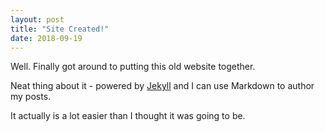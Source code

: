 ```yaml
---
layout: post
title: "Site Created!"
date: 2018-09-19
---
```


Well. Finally got around to putting this old website together.

Neat thing about it - powered by [Jekyll](http://jekyllrb.com) 
and I can use Markdown to author my posts. 

It actually is a lot easier than I thought it was going to be.
